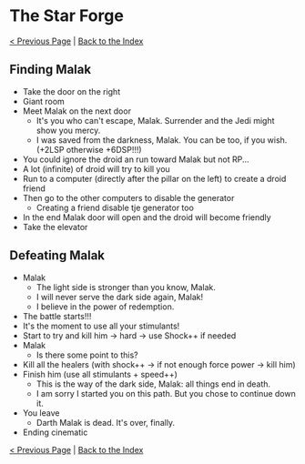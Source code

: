 
# The Star Forge

[< Previous Page](096_StarForge.md)
| [Back to the Index](./000_Index.md)


## Finding Malak

- Take the door on the right
- Giant room
- Meet Malak on the next door 
    - It's you who can't escape, Malak. Surrender and the Jedi might show you mercy.
    - I was saved from the darkness, Malak. You can be too, if you wish. (+2LSP otherwise +6DSP!!!)
- You could ignore the droid an run toward Malak but not RP...
- A lot (infinite) of droid will try to kill you
- Run to a computer (directly after the pillar on the left) to create a droid friend
- Then go to the other computers to disable the generator
    - Creating a friend disable tje generator too
- In the end Malak door will open and the droid will become friendly
- Take the elevator

## Defeating Malak

- Malak
    - The light side is stronger than you know, Malak.
    - I will never serve the dark side again, Malak!
    - I believe in the power of redemption.
- The battle starts!!!
- It's the moment to use all your stimulants!
- Start to try and kill him -> hard -> use Shock++ if needed
- Malak
    - Is there some point to this?
- Kill all the healers (with shock++ -> if not enough force power -> kill him)
- Finish him (use all stimulants + speed++)
    - This is the way of the dark side, Malak: all things end in death.
    - I am sorry I started you on this path. But you chose to continue down it.
- You leave
    - Darth Malak is dead. It's over, finally.
- Ending cinematic

[< Previous Page](096_StarForge.md)
| [Back to the Index](./000_Index.md)
